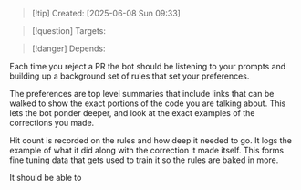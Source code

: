 
>[!tip] Created: [2025-06-08 Sun 09:33]

>[!question] Targets: 

>[!danger] Depends: 

Each time you reject a PR the bot should be listening to your prompts and building up a background set of rules that set your preferences.

The preferences are top level summaries that include links that can be walked to show the exact portions of the code you are talking about.  This lets the bot ponder deeper, and look at the exact examples of the corrections you made.

Hit count is recorded on the rules and how deep it needed to go.
It logs the example of what it did along with the correction it made itself.
This forms fine tuning data that gets used to train it so the rules are baked in more.

It should be able to